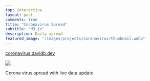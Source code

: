 ```yaml
---
top: interactive
layout: post
comments: true
title: "Coronavirus Spread"
subtitle: "d3.js"
description: Daily spread
featured_image: "/images/projects/coronavirus/thumbnail.webp"
---
```


[coronavirus.davidb.dev](https://coronavirus.davidb.dev)

![](/images/projects/coronavirus/corona.gif)

Corona virus spread with live data update



<br/><br/><br/>
